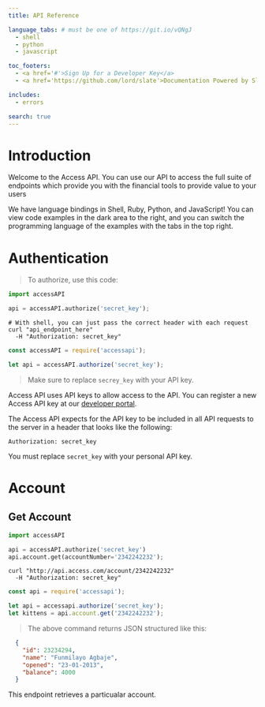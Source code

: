 ```yaml
---
title: API Reference

language_tabs: # must be one of https://git.io/vQNgJ
  - shell
  - python
  - javascript

toc_footers:
  - <a href='#'>Sign Up for a Developer Key</a>
  - <a href='https://github.com/lord/slate'>Documentation Powered by Slate</a>

includes:
  - errors

search: true
---
```


# Introduction

Welcome to the Access API. You can use our API to access the full suite of endpoints which provide you with the financial tools to provide value to your users

We have language bindings in Shell, Ruby, Python, and JavaScript! You can view code examples in the dark area to the right, and you can switch the programming language of the examples with the tabs in the top right.

# Authentication

> To authorize, use this code:

```python
import accessAPI

api = accessAPI.authorize('secret_key');
```

```shell
# With shell, you can just pass the correct header with each request
curl "api_endpoint_here"
  -H "Authorization: secret_key"
```

```javascript
const accessAPI = require('accessapi');

let api = accessAPI.authorize('secret_key');
```

> Make sure to replace `secrey_key` with your API key.

Access API uses API keys to allow access to the API. You can register a new Access API key at our [developer portal](http://example.com/developers).

The Access API expects for the API key to be included in all API requests to the server in a header that looks like the following:

`Authorization: secret_key`

<aside class="notice">
You must replace <code>secret_key</code> with your personal API key.
</aside>

# Account

## Get Account

```python
import accessAPI

api = accessAPI.authorize('secret_key')
api.account.get(accountNumber='2342242232');
```

```shell
curl "http://api.access.com/account/2342242232"
  -H "Authorization: secret_key"
```

```javascript
const api = require('accessapi');

let api = accessapi.authorize('secret_key');
let kittens = api.account.get('2342242232');
```

> The above command returns JSON structured like this:

```json
  {
    "id": 23234294,
    "name": "Funmilayo Agbaje",
    "opened": "23-01-2013",
    "balance": 4000
  }
```

This endpoint retrieves a particualar account.

<!-- ### HTTP Request

`GET http://example.com/api/kittens`

### Query Parameters

Parameter | Default | Description
--------- | ------- | -----------
include_cats | false | If set to true, the result will also include cats.
available | true | If set to false, the result will include kittens that have already been adopted.

<aside class="success">
Remember — a happy kitten is an authenticated kitten!
</aside>

## Get a Specific Kitten

```ruby
require 'kittn'

api = Kittn::APIClient.authorize!('meowmeowmeow')
api.kittens.get(2)
```

```python
import kittn

api = kittn.authorize('meowmeowmeow')
api.kittens.get(2)
```

```shell
curl "http://example.com/api/kittens/2"
  -H "Authorization: meowmeowmeow"
```

```javascript
const kittn = require('kittn');

let api = kittn.authorize('meowmeowmeow');
let max = api.kittens.get(2);
```

> The above command returns JSON structured like this:

```json
{
  "id": 2,
  "name": "Max",
  "breed": "unknown",
  "fluffiness": 5,
  "cuteness": 10
}
```

This endpoint retrieves a specific kitten.

<aside class="warning">Inside HTML code blocks like this one, you can't use Markdown, so use <code>&lt;code&gt;</code> blocks to denote code.</aside>

### HTTP Request

`GET http://example.com/kittens/<ID>`

### URL Parameters

Parameter | Description
--------- | -----------
ID | The ID of the kitten to retrieve

## Delete a Specific Kitten

```ruby
require 'kittn'

api = Kittn::APIClient.authorize!('meowmeowmeow')
api.kittens.delete(2)
```

```python
import kittn

api = kittn.authorize('meowmeowmeow')
api.kittens.delete(2)
```

```shell
curl "http://example.com/api/kittens/2"
  -X DELETE
  -H "Authorization: meowmeowmeow"
```

```javascript
const kittn = require('kittn');

let api = kittn.authorize('meowmeowmeow');
let max = api.kittens.delete(2);
```

> The above command returns JSON structured like this:

```json
{
  "id": 2,
  "deleted" : ":("
}
```

This endpoint deletes a specific kitten.

### HTTP Request

`DELETE http://example.com/kittens/<ID>`

### URL Parameters

Parameter | Description
--------- | -----------
ID | The ID of the kitten to delete -->

